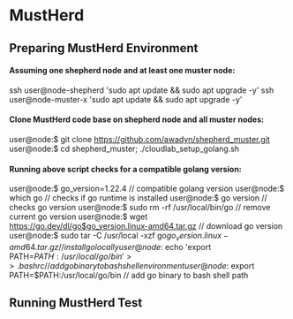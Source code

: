 # MustHerd

## Preparing MustHerd Environment
#### Assuming one shepherd node and at least one muster node:
ssh user@node-shepherd 'sudo apt update && sudo apt upgrade -y'
ssh user@node-muster-x 'sudo apt update && sudo apt upgrade -y'

#### Clone MustHerd code base on shepherd node and all muster nodes:
user@node:$ git clone https://github.com/awadyn/shepherd_muster.git
user@node:$ cd shepherd_muster; ./cloudlab_setup_golang.sh

#### Running above script checks for a compatible golang version:
user@node:$ go_version=1.22.4							// compatible golang version
user@node:$ which go								// checks if go runtime is installed
user@node:$ go version 								// checks go version
user@node:$ sudo rm -rf /usr/local/bin/go 					// remove current go version
user@node:$ wget https://go.dev/dl/go$go_version.linux-amd64.tar.gz		// download go version
user@node:$ sudo tar -C /usr/local -xzf go$go_version.linux-amd64.tar.gz	// install go locally
user@node:$ echo 'export PATH=$PATH:/usr/local/go/bin' >> .bashrc		// add go binary to bash shell environment
user@node:$ export PATH=$PATH:/usr/local/go/bin					// add go binary to bash shell path

## Running MustHerd Test
